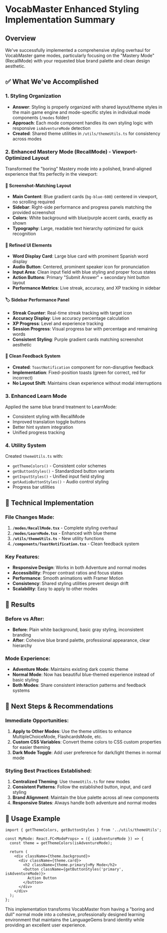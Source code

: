 # VocabMaster Enhanced Styling Implementation Summary

## Overview
We've successfully implemented a comprehensive styling overhaul for VocabMaster game modes, particularly focusing on the "Mastery Mode" (RecallMode) with your requested blue brand palette and clean design aesthetic.

## ✅ What We've Accomplished

### 1. **Styling Organization**
- **Answer**: Styling is properly organized with shared layout/theme styles in the main game engine and mode-specific styles in individual mode components (`/modes` folder)
- **Approach**: Each mode component handles its own styling logic with responsive `isAdventureMode` detection
- **Created**: Shared theme utilities in `/utils/themeUtils.ts` for consistency across modes

### 2. **Enhanced Mastery Mode (RecallMode) - Viewport-Optimized Layout**
Transformed the "boring" Mastery mode into a polished, brand-aligned experience that fits perfectly in the viewport:

#### **🎨 Screenshot-Matching Layout**
- **Main Content**: Blue gradient cards (`bg-blue-600`) centered in viewport, no scrolling required
- **Sidebar**: Right-side performance and progress panels matching the provided screenshot
- **Colors**: White background with blue/purple accent cards, exactly as shown
- **Typography**: Large, readable text hierarchy optimized for quick recognition

#### **🧩 Refined UI Elements**
- **Word Display Card**: Large blue card with prominent Spanish word display
- **Audio Button**: Centered, prominent speaker icon for pronunciation
- **Input Area**: Clean input field with blue styling and proper focus states
- **Action Buttons**: Primary "Submit Answer" + secondary hint button layout
- **Performance Metrics**: Live streak, accuracy, and XP tracking in sidebar

#### **🏷️ Sidebar Performance Panel**
- **Streak Counter**: Real-time streak tracking with target icon
- **Accuracy Display**: Live accuracy percentage calculation
- **XP Progress**: Level and experience tracking
- **Session Progress**: Visual progress bar with percentage and remaining words
- **Consistent Styling**: Purple gradient cards matching screenshot aesthetic

#### **📱 Clean Feedback System**
- **Created**: `ToastNotification` component for non-disruptive feedback
- **Implementation**: Fixed-position toasts (green for correct, red for incorrect)
- **No Layout Shift**: Maintains clean experience without modal interruptions

### 3. **Enhanced Learn Mode**
Applied the same blue brand treatment to LearnMode:
- Consistent styling with RecallMode
- Improved translation toggle buttons
- Better hint system integration
- Unified progress tracking

### 4. **Utility System**
Created `themeUtils.ts` with:
- `getThemeColors()` - Consistent color schemes
- `getButtonStyles()` - Standardized button variants  
- `getInputStyles()` - Unified input field styling
- `getAudioButtonStyles()` - Audio control styling
- Progress bar utilities

## 🔧 Technical Implementation

### File Changes Made:
1. **`/modes/RecallMode.tsx`** - Complete styling overhaul
2. **`/modes/LearnMode.tsx`** - Enhanced with blue theme
3. **`/utils/themeUtils.ts`** - New utility functions
4. **`/components/ToastNotification.tsx`** - Clean feedback system

### Key Features:
- **Responsive Design**: Works in both Adventure and normal modes
- **Accessibility**: Proper contrast ratios and focus states  
- **Performance**: Smooth animations with Framer Motion
- **Consistency**: Shared styling utilities prevent design drift
- **Scalability**: Easy to apply to other modes

## 🎯 Results

### Before vs After:
- **Before**: Plain white background, basic gray styling, inconsistent branding
- **After**: Cohesive blue brand palette, professional appearance, clear hierarchy

### Mode Experience:
- **Adventure Mode**: Maintains existing dark cosmic theme
- **Normal Mode**: Now has beautiful blue-themed experience instead of basic styling
- **Both Modes**: Share consistent interaction patterns and feedback systems

## 🚀 Next Steps & Recommendations

### Immediate Opportunities:
1. **Apply to Other Modes**: Use the theme utilities to enhance MultipleChoiceMode, FlashcardsMode, etc.
2. **Custom CSS Variables**: Convert theme colors to CSS custom properties for easier theming
3. **Dark Mode Toggle**: Add user preference for dark/light themes in normal mode

### Styling Best Practices Established:
1. **Centralized Theming**: Use `themeUtils.ts` for new modes
2. **Consistent Patterns**: Follow the established button, input, and card styling
3. **Brand Alignment**: Maintain the blue palette across all new components
4. **Responsive States**: Always handle both adventure and normal modes

## 📝 Usage Example

```tsx
import { getThemeColors, getButtonStyles } from '../utils/themeUtils';

const MyMode: React.FC<ModeProps> = ({ isAdventureMode }) => {
  const theme = getThemeColors(isAdventureMode);
  
  return (
    <div className={theme.background}>
      <div className={theme.card}>
        <h2 className={theme.primary}>My Mode</h2>
        <button className={getButtonStyles('primary', isAdventureMode)}>
          Action Button
        </button>
      </div>
    </div>
  );
};
```

This implementation transforms VocabMaster from having a "boring and dull" normal mode into a cohesive, professionally designed learning environment that maintains the LanguageGems brand identity while providing an excellent user experience.
